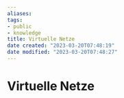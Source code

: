 ```yaml
---
aliases: 
tags: 
- public
- knowledge
title: Virtuelle Netze
date created: "2023-03-20T07:48:19"
date modified: "2023-03-20T07:48:27"
---
```


# Virtuelle Netze
